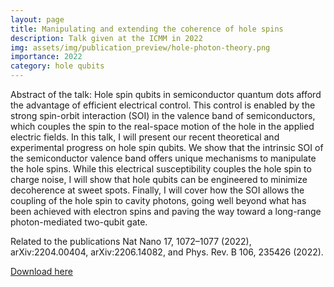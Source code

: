 ```yaml
---
layout: page
title: Manipulating and extending the coherence of hole spins
description: Talk given at the ICMM in 2022
img: assets/img/publication_preview/hole-photon-theory.png
importance: 2022
category: hole qubits
---
```


Abstract of the talk: Hole spin qubits in semiconductor quantum dots afford the advantage of efficient electrical control. This control is enabled by the strong spin-orbit interaction (SOI) in the  valence band of semiconductors, which couples the spin to the real-space motion of the hole in the applied electric fields. In this talk, I will present our recent theoretical and experimental progress on hole spin qubits. We show that the intrinsic SOI of the semiconductor valence band offers unique mechanisms to manipulate the hole spins. While this electrical susceptibility couples the hole spin to charge noise, I will show that hole qubits can be engineered to minimize decoherence at sweet spots. Finally, I will cover how the SOI allows the coupling of the hole spin to cavity photons, going well beyond what has been achieved with electron spins and paving the way toward a long-range photon-mediated two-qubit gate.

Related to the publications Nat Nano 17, 1072–1077 (2022), arXiv:2204.00404, arXiv:2206.14082, and Phys. Rev. B 106, 235426 (2022).

<a href="/assets/pdf/holes-icmm.pdf" target="_blank" rel="noopener noreferrer">Download here <i class="fas fa-file-pdf"></i></a>
